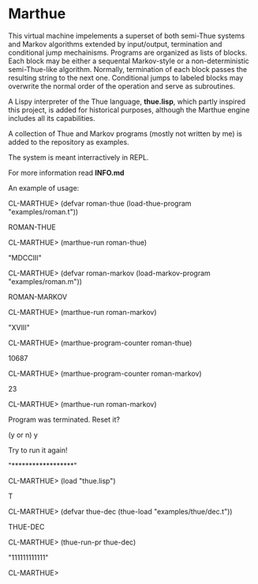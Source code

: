 # Marthue

This virtual machine impelements a superset of both semi-Thue systems and Markov algorithms extended by input/output, termination and conditional jump mechainisms. Programs are organized as lists of blocks. Each block may be either a sequental Markov-style or a non-deterministic semi-Thue-like algorithm. Normally, termination of each block passes the resulting string to the next one. Conditional jumps to labeled blocks may overwrite the normal order of the operation and serve as subroutines.

A Lispy interpreter of the Thue language, **thue.lisp**, which partly inspired this project, is added for historical purposes, although the Marthue engine includes all its capabilities.

A collection of Thue and Markov programs (mostly not written by me) is added to the repository as examples.

The system is meant interractively in REPL.

For more information read **INFO.md**

An example of usage:

CL-MARTHUE> (defvar roman-thue (load-thue-program "examples/roman.t"))

ROMAN-THUE

CL-MARTHUE> (marthue-run roman-thue)

"MDCCIII"

CL-MARTHUE> (defvar roman-markov (load-markov-program "examples/roman.m"))

ROMAN-MARKOV

CL-MARTHUE> (marthue-run roman-markov)

"XVIII"

CL-MARTHUE> (marthue-program-counter roman-thue)

10687

CL-MARTHUE> (marthue-program-counter roman-markov)

23

CL-MARTHUE> (marthue-run roman-markov)

Program was terminated. Reset it?

(y or n) y

Try to run it again!

"******************"

CL-MARTHUE> (load "thue.lisp")

T

CL-MARTHUE> (defvar thue-dec (thue-load "examples/thue/dec.t"))

THUE-DEC

CL-MARTHUE> (thue-run-pr thue-dec)

"111111111111"

CL-MARTHUE> 
